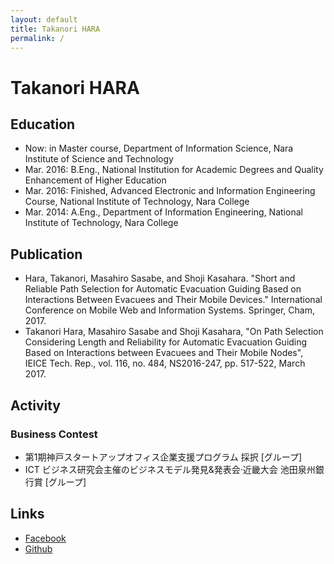 ```yaml
---
layout: default
title: Takanori HARA
permalink: /
---
```

# Takanori HARA

## Education

* Now: in Master course, Department of Information Science, Nara Institute of Science and Technology
* Mar. 2016: B.Eng., National Institution for Academic Degrees and Quality Enhancement of Higher Education
* Mar. 2016: Finished, Advanced Electronic and Information Engineering Course, National Institute of Technology, Nara College
* Mar. 2014: A.Eng., Department of Information Engineering, National Institute of Technology, Nara College

## Publication

* Hara, Takanori, Masahiro Sasabe, and Shoji Kasahara. "Short and Reliable Path Selection for Automatic Evacuation Guiding Based on Interactions Between Evacuees and Their Mobile Devices." International Conference on Mobile Web and Information Systems. Springer, Cham, 2017.
* Takanori Hara, Masahiro Sasabe and Shoji Kasahara, "On Path Selection Considering Length and Reliability for Automatic Evacuation Guiding Based on Interactions between Evacuees and Their Mobile Nodes", IEICE Tech. Rep., vol. 116, no. 484, NS2016-247, pp. 517-522, March 2017.

## Activity

### Business Contest

* 第1期神戸スタートアップオフィス企業支援プログラム 採択 [グループ]
* ICT ビジネス研究会主催のビジネスモデル発見&発表会·近畿大会 池田泉州銀行賞 [グループ]

## Links

* [Facebook](https://www.facebook.com/profile.php?id=100012212837682)
* [Github](https://github.com/oakeshott)
